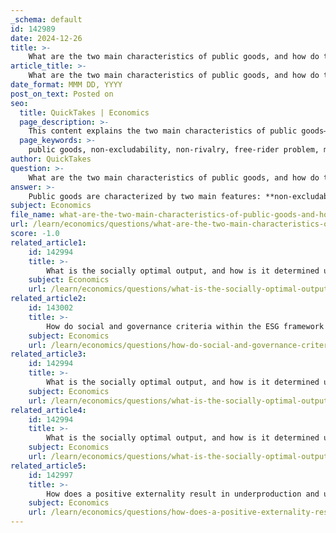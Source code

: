 ```yaml
---
_schema: default
id: 142989
date: 2024-12-26
title: >-
    What are the two main characteristics of public goods, and how do they contribute to the free-rider problem?
article_title: >-
    What are the two main characteristics of public goods, and how do they contribute to the free-rider problem?
date_format: MMM DD, YYYY
post_on_text: Posted on
seo:
  title: QuickTakes | Economics
  page_description: >-
    This content explains the two main characteristics of public goods—non-excludability and non-rivalry—and their contribution to the free-rider problem, resulting in market failure and the need for government intervention.
  page_keywords: >-
    public goods, non-excludability, non-rivalry, free-rider problem, market failure, government intervention, funding of public goods
author: QuickTakes
question: >-
    What are the two main characteristics of public goods, and how do they contribute to the free-rider problem?
answer: >-
    Public goods are characterized by two main features: **non-excludability** and **non-rivalry**.\n\n1. **Non-excludability**: This means that it is not possible to prevent individuals from using the good, regardless of whether they have paid for it. For example, once a public good like national defense is provided, everyone benefits from it, and it is impossible to exclude anyone from its protection.\n\n2. **Non-rivalry**: This characteristic indicates that one person's consumption of the good does not reduce its availability to others. For instance, when one person enjoys a public park, it does not diminish the ability of others to enjoy the same park simultaneously.\n\nThese characteristics contribute to the **free-rider problem**. Since individuals cannot be excluded from using public goods, they may choose not to pay for them, knowing they can still benefit from them without contributing. This behavior leads to underfunding and underproduction of public goods, as private entities are often unwilling to provide these goods due to the inability to charge consumers effectively. Consequently, the free-rider problem results in market failure, where the socially optimal level of provision for public goods is not achieved, necessitating government intervention to ensure these goods are available to all.
subject: Economics
file_name: what-are-the-two-main-characteristics-of-public-goods-and-how-do-they-contribute-to-the-freerider-problem.md
url: /learn/economics/questions/what-are-the-two-main-characteristics-of-public-goods-and-how-do-they-contribute-to-the-freerider-problem
score: -1.0
related_article1:
    id: 142994
    title: >-
        What is the socially optimal output, and how is it determined using MSB and MSC?
    subject: Economics
    url: /learn/economics/questions/what-is-the-socially-optimal-output-and-how-is-it-determined-using-msb-and-msc
related_article2:
    id: 143002
    title: >-
        How do social and governance criteria within the ESG framework integrate with addressing negative externalities?
    subject: Economics
    url: /learn/economics/questions/how-do-social-and-governance-criteria-within-the-esg-framework-integrate-with-addressing-negative-externalities
related_article3:
    id: 142994
    title: >-
        What is the socially optimal output, and how is it determined using MSB and MSC?
    subject: Economics
    url: /learn/economics/questions/what-is-the-socially-optimal-output-and-how-is-it-determined-using-msb-and-msc
related_article4:
    id: 142994
    title: >-
        What is the socially optimal output, and how is it determined using MSB and MSC?
    subject: Economics
    url: /learn/economics/questions/what-is-the-socially-optimal-output-and-how-is-it-determined-using-msb-and-msc
related_article5:
    id: 142997
    title: >-
        How does a positive externality result in underproduction and underconsumption?
    subject: Economics
    url: /learn/economics/questions/how-does-a-positive-externality-result-in-underproduction-and-underconsumption
---
```


&nbsp;
